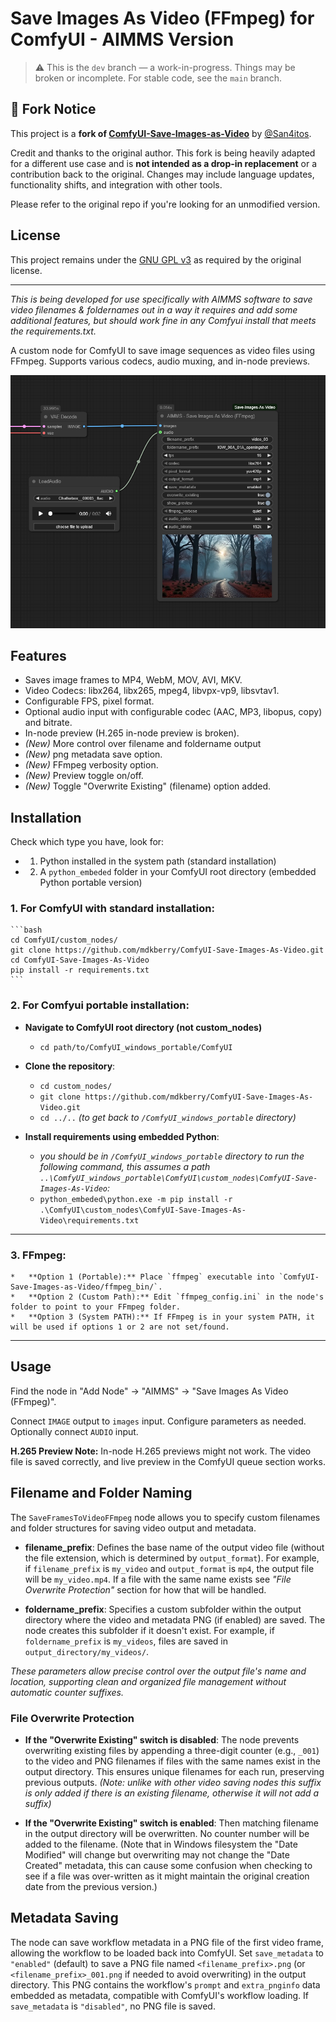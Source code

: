 # Save Images As Video (FFmpeg) for ComfyUI - AIMMS Version

> ⚠️ This is the `dev` branch — a work-in-progress. Things may be broken or incomplete. For stable code, see the `main` branch.

## 🔄 Fork Notice

This project is a **fork of [ComfyUI-Save-Images-as-Video](https://github.com/San4itos/ComfyUI-Save-Images-as-Video)** by [@San4itos](https://github.com/San4itos).

Credit and thanks to the original author. This fork is being heavily adapted for a different use case and is **not intended as a drop-in replacement** or a contribution back to the original. Changes may include language updates, functionality shifts, and integration with other tools.

Please refer to the original repo if you're looking for an unmodified version.

## License
This project remains under the [GNU GPL v3](./LICENSE) as required by the original license.

---

*This is being developed for use specifically with AIMMS software to save video filenames & foldernames out in a way it requires and add some additional features, but should work fine in any Comfyui install that meets the requirements.txt.*

A custom node for ComfyUI to save image sequences as video files using FFmpeg. Supports various codecs, audio muxing, and in-node previews.

![Save Images As Video (FFmpeg)](./screenshots/screenshot.png)

## Features

*   Saves image frames to MP4, WebM, MOV, AVI, MKV.
*   Video Codecs: libx264, libx265, mpeg4, libvpx-vp9, libsvtav1.
*   Configurable FPS, pixel format.
*   Optional audio input with configurable codec (AAC, MP3, libopus, copy) and bitrate.
*   In-node preview (H.265 in-node preview is broken).
*   *(New)* More control over filename and foldername output
*   *(New)* png metadata save option.
*   *(New)* FFmpeg verbosity option.
*   *(New)* Preview toggle on/off.
*   *(New)* Toggle "Overwrite Existing" (filename) option added.

## Installation

Check which type you have, look for:

- 1. Python installed in the system path (standard installation)
- 2. A `python_embeded` folder in your ComfyUI root directory (embedded Python portable version)


### 1.  **For ComfyUI with standard installation:**
    ```bash
    cd ComfyUI/custom_nodes/
    git clone https://github.com/mdkberry/ComfyUI-Save-Images-As-Video.git 
    cd ComfyUI-Save-Images-As-Video
    pip install -r requirements.txt
    ```

### 2. **For Comfyui portable installation**:
- **Navigate to ComfyUI root directory (not custom_nodes)**
    - `cd path/to/ComfyUI_windows_portable/ComfyUI`

- **Clone the repository**:
    - `cd custom_nodes/`
    - `git clone https://github.com/mdkberry/ComfyUI-Save-Images-As-Video.git`
    - `cd ../..` *(to get back to `/ComfyUI_windows_portable` directory)*

- **Install requirements using embedded Python**:
    - *you should be in `/ComfyUI_windows_portable` directory to run the following command, this assumes a path `..\ComfyUI_windows_portable\ComfyUI\custom_nodes\ComfyUI-Save-Images-As-Video`:*
    - `python_embeded\python.exe -m pip install -r .\ComfyUI\custom_nodes\ComfyUI-Save-Images-As-Video\requirements.txt`

---

### 3.  **FFmpeg:**
    *   **Option 1 (Portable):** Place `ffmpeg` executable into `ComfyUI-Save-Images-as-Video/ffmpeg_bin/`.
    *   **Option 2 (Custom Path):** Edit `ffmpeg_config.ini` in the node's folder to point to your FFmpeg folder.
    *   **Option 3 (System PATH):** If FFmpeg is in your system PATH, it will be used if options 1 or 2 are not set/found.

---

## Usage
Find the node in "Add Node" -> "AIMMS" -> "Save Images As Video (FFmpeg)".

Connect `IMAGE` output to `images` input. Configure parameters as needed. Optionally connect `AUDIO` input.

**H.265 Preview Note:** In-node H.265 previews might not work. The video file is saved correctly, and live preview in the ComfyUI queue section works.

## Filename and Folder Naming
The `SaveFramesToVideoFFmpeg` node allows you to specify custom filenames and folder structures for saving video output and metadata.

- **filename_prefix**: Defines the base name of the output video file (without the file extension, which is determined by `output_format`). For example, if `filename_prefix` is `my_video` and `output_format` is `mp4`, the output file will be `my_video.mp4`. If a file with the same name exists see *"File Overwrite Protection"* section for how that will be handled.

- **foldername_prefix**: Specifies a custom subfolder within the output directory where the video and metadata PNG (if enabled) are saved. The node creates this subfolder if it doesn't exist. For example, if `foldername_prefix` is `my_videos`, files are saved in `output_directory/my_videos/`.

*These parameters allow precise control over the output file's name and location, supporting clean and organized file management without automatic counter suffixes.*

### File Overwrite Protection

- **If the "Overwrite Existing" switch is disabled**: The node prevents overwriting existing files by appending a three-digit counter (e.g., `_001`) to the video and PNG filenames if files with the same names exist in the output directory. This ensures unique filenames for each run, preserving previous outputs. *(Note: unlike with other video saving nodes this suffix is only added if there is an existing filename, otherwise it will not add a suffix)*
  
- **If the "Overwrite Existing" switch is enabled**: Then matching filename in the output directory will be overwritten. No counter number will be added to the filename. (Note that in Windows filesystem the "Date Modified" will change but overwriting may not change the "Date Created" metadata, this can cause some confusion when checking to see if a file was over-written as it might maintain the original creation date from the previous version.)

## Metadata Saving

The node can save workflow metadata in a PNG file of the first video frame, allowing the workflow to be loaded back into ComfyUI. Set `save_metadata` to `"enabled"` (default) to save a PNG file named `<filename_prefix>.png` (or `<filename_prefix>_001.png` if needed to avoid overwriting) in the output directory. This PNG contains the workflow's `prompt` and `extra_pnginfo` data embedded as metadata, compatible with ComfyUI's workflow loading. If `save_metadata` is `"disabled"`, no PNG file is saved.

